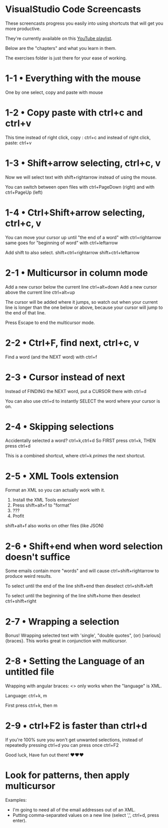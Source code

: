 # VisualStudio Code Screencasts
These screencasts progress you easily into using shortcuts that will get you more productive.

They're currently available on this [YouTube playlist](https://www.youtube.com/watch?v=hMDuDZ0tKz4&list=PL0zW7wzhNnUgnpEA9WaWKsp28fuOZZqiL).

Below are the "chapters" and what you learn in them.

The exercises folder is just there for your ease of working.

# 1-1 • Everything with the mouse
One by one select, copy and paste with mouse

# 1-2 • Copy paste with ctrl+c and ctrl+v
This time instead of right click, copy :            ctrl+c
and instead of       right click, paste:            ctrl+v

# 1-3 • Shift+arrow selecting, ctrl+c, v
Now we will select text with                        shift+rightarrow 
instead of using the mouse.

You can switch between open files with              ctrl+PageDown (right)
and with                                            ctrl+PageUp   (left)

# 1-4 • Ctrl+Shift+arrow selecting, ctrl+c, v
You can move your cursor 
up until "the end of a word" with                   ctrl+rightarrow
same goes for "beginning of word" with              ctrl+leftarrow

Add shift to also select.                           shift+ctrl+rightarrow
                                                    shift+ctrl+leftarrow

# 2-1 • Multicursor in column mode
Add a new cursor below the current line             ctrl+alt+down
Add a new cursor above the current line             ctrl+alt+up

The cursor will be added 
where it jumps, so watch out when
your current line is longer than the
one below or above, because your cursor
will jump to the end of that line.

Press Escape to end the multicursor mode.

# 2-2 • Ctrl+F, find next, ctrl+c, v
Find a word (and the NEXT word) with                ctrl+f

# 2-3 • Cursor instead of next
Instead of FINDING the NEXT word,
put a CURSOR there with                             ctrl+d

You can also use ctrl+d to 
instantly SELECT the word where
your cursor is on.

# 2-4 • Skipping selections
Accidentally selected a word?                       ctrl+k,ctrl+d
So FIRST press ctrl+k,
THEN     press ctrl+d

This is a combined shortcut, where
ctrl+k _primes_ the next shortcut.

# 2-5 • XML Tools extension
Format an XML so you can actually work with it.
1. Install the XML Tools extension!
2. Press shift+alt+f to "format"
3. ???
4. Profit

shift+alt+f also works on other files (like JSON)

# 2-6 • Shift+end when word selection doesn't suffice
Some emails contain more "words" 
and will cause ctrl+shift+rightarrow to 
produce weird results.

To select until the end of the line                shift+end
then deselect                                      ctrl+shift+left

To select until the beginning of the line          shift+home
then deselect                                      ctrl+shift+right

# 2-7 • Wrapping a selection
Bonus!
Wrapping selected text with 'single', 
"double quotes", (or) [various] {braces}.
This works great in conjunction with multicursor.

# 2-8 • Setting the Language of an untitled file
Wrapping with angular braces: <>
only works when the "language" is XML.

Language:                                          ctrl+k, m

First press ctrl+k,
then        m

# 2-9 • ctrl+F2 is faster than ctrl+d
If you're 100% sure you won't 
get unwanted selections,
instead of repeatedly pressing                     ctrl+d
you can press once                                 ctrl+F2

Good luck, Have fun out there! ♥♥♥

# Look for patterns, then apply multicursor
Examples:
* I'm going to need all of the email addresses out of an XML.
* Putting comma-separated values on a new line (select ',', ctrl+d, press enter).
